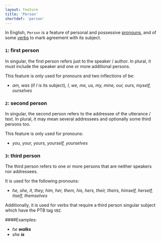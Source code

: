 ```yaml
---
layout: feature
title: 'Person'
shortdef: 'person'
---
```


In English, `Person` is a feature of personal and possessive [pronouns](en-pos/PRON), and of some [verbs](en-pos/VERB) to mark agreement with its subject.

### <a name="1">`1`</a>: first person

In singular, the first person refers just to the speaker / author. In plural, it must include the speaker and one or more additional persons. 

This feature is only used for pronouns and two inflections of _be_:

* _am, was_ (if _I_ is its subject)_, I, we, me, us, my, mine, our, ours, myself, ourselves_

### <a name="2">`2`</a>: second person

In singular, the second person refers to the addressee of the utterance / text. In plural, it may mean several addressees and optionally some third persons too.

This feature is only used for pronouns:

* _you, your, yours, yourself, yourselves_

### <a name="3">`3`</a>: third person

The third person refers to one or more persons that are neither speakers nor addressees.

It is used for the following pronouns:

* _he, she, it, they, him, her, them, his, hers, their, theirs, himself, herself, itself, themselves_

Additionally, it is used for verbs that require a third person singular subject which have the PTB tag `VBZ`.

####Examples:

* _he <b>walks</b>_
* _she <b>is</b>_





<!-- Interlanguage links updated Čt lis 12 09:43:04 CET 2020 -->
